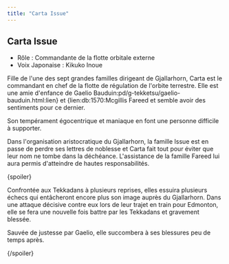 ```yaml
---
title: "Carta Issue"
---
```


Carta Issue
-----------





* Rôle : Commandante de la flotte orbitale externe
* Voix Japonaise : Kikuko Inoue


Fille de l'une des sept grandes familles dirigeant de Gjallarhorn, Carta est le commandant en chef de la flotte de régulation de l'orbite terrestre. Elle est une amie d'enfance de Gaelio Bauduin:pd/g-tekketsu/gaelio-bauduin.html:lien} et {lien:db:1570:Mcgillis Fareed et semble avoir des sentiments pour ce dernier. 


Son tempérament égocentrique et maniaque en font une personne difficile à supporter. 


Dans l'organisation aristocratique du Gjallarhorn, la famille Issue est en passe de perdre ses lettres de noblesse et Carta fait tout pour éviter que leur nom ne tombe dans la déchéance. L'assistance de la famille Fareed lui aura permis d'atteindre de hautes responsabilités. 


{spoiler}


Confrontée aux Tekkadans à plusieurs reprises, elles essuira plusieurs échecs qui entâcheront encore plus son image auprès du Gjallarhorn. Dans une attaque décisive contre eux lors de leur trajet en train pour Edmonton, elle se fera une nouvelle fois battre par les Tekkadans et gravement blessée. 


Sauvée de justesse par Gaelio, elle succombera à ses blessures peu de temps après. 


{/spoiler}

